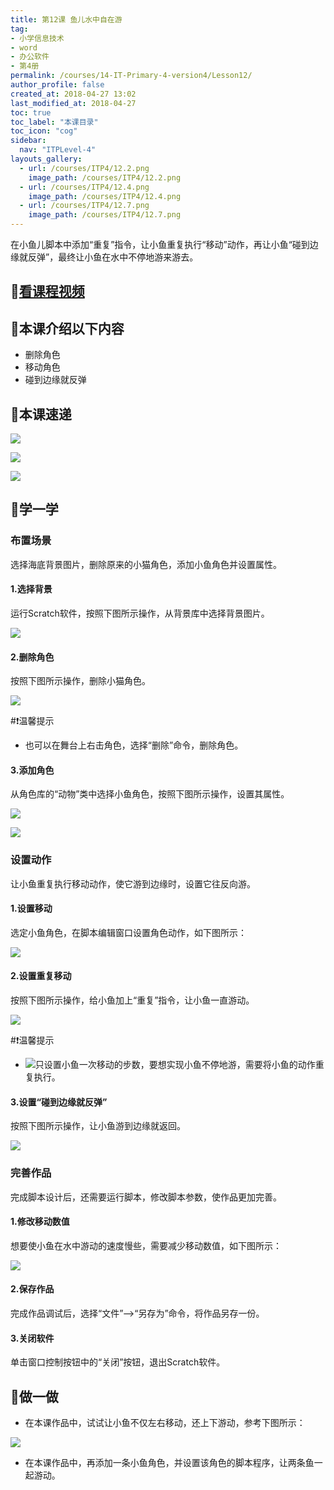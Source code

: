 ```yaml
---
title: 第12课 鱼儿水中自在游
tag: 
- 小学信息技术
- word
- 办公软件
- 第4册
permalink: /courses/14-IT-Primary-4-version4/Lesson12/
author_profile: false
created_at: 2018-04-27 13:02
last_modified_at: 2018-04-27
toc: true
toc_label: "本课目录"
toc_icon: "cog"
sidebar:
  nav: "ITPLevel-4"
layouts_gallery:
  - url: /courses/ITP4/12.2.png
    image_path: /courses/ITP4/12.2.png
  - url: /courses/ITP4/12.4.png
    image_path: /courses/ITP4/12.4.png
  - url: /courses/ITP4/12.7.png
    image_path: /courses/ITP4/12.7.png
---
```

在小鱼儿脚本中添加“重复”指令，让小鱼重复执行“移动”动作，再让小鱼“碰到边缘就反弹”，最终让小鱼在水中不停地游来游去。

## :cinema:[看课程视频](https://itdamo.ke.qq.com/)
## :mega:本课介绍以下内容
- 删除角色
- 移动角色
- 碰到边缘就反弹
## :rainbow:本课速递
![](/courses/ITP4/12.2.png)

![](/courses/ITP4/12.4.png)

![](/courses/ITP4/12.7.png)

<!-- more -->

## :electric_plug:学一学
### 布置场景
选择海底背景图片，删除原来的小猫角色，添加小鱼角色并设置属性。
#### 1.选择背景
运行Scratch软件，按照下图所示操作，从背景库中选择背景图片。

![](/courses/ITP4/12.1.png)
#### 2.删除角色
按照下图所示操作，删除小猫角色。

![](/courses/ITP4/12.2.png)

#:heavy_exclamation_mark:温馨提示
- 也可以在舞台上右击角色，选择“删除”命令，删除角色。
#### 3.添加角色
从角色库的“动物”类中选择小鱼角色，按照下图所示操作，设置其属性。

![](/courses/ITP4/12.3.png)

![](/courses/ITP4/12.3.1.png)
### 设置动作
让小鱼重复执行移动动作，使它游到边缘时，设置它往反向游。
#### 1.设置移动
选定小鱼角色，在脚本编辑窗口设置角色动作，如下图所示：

![](/courses/ITP4/12.4.png)
#### 2.设置重复移动
按照下图所示操作，给小鱼加上“重复”指令，让小鱼一直游动。

![](/courses/ITP4/12.5.png)

#:heavy_exclamation_mark:温馨提示
- ![](/courses/ITP4/12.5.1.png)只设置小鱼一次移动的步数，要想实现小鱼不停地游，需要将小鱼的动作重复执行。 

#### 3.设置“碰到边缘就反弹”
按照下图所示操作，让小鱼游到边缘就返回。

![](/courses/ITP4/12.6.png)
### 完善作品
完成脚本设计后，还需要运行脚本，修改脚本参数，使作品更加完善。
#### 1.修改移动数值
想要使小鱼在水中游动的速度慢些，需要减少移动数值，如下图所示：

![](/courses/ITP4/12.7.png)
#### 2.保存作品
完成作品调试后，选择“文件”——>“另存为”命令，将作品另存一份。
#### 3.关闭软件
单击窗口控制按钮中的“关闭”按钮，退出Scratch软件。

## :pencil:做一做
- 在本课作品中，试试让小鱼不仅左右移动，还上下游动，参考下图所示：

![](/courses/ITP4/12.8.png)
- 在本课作品中，再添加一条小鱼角色，并设置该角色的脚本程序，让两条鱼一起游动。
